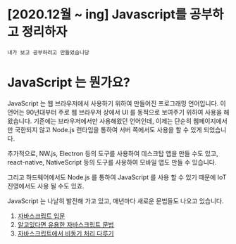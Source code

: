 # [2020.12월 ~ ing]  Javascript를 공부하고 정리하자
`내가 보고 공부하려고 만들었습니당`

# JavaScript 는 뭔가요?

JavaScript 는 웹 브라우저에서 사용하기 위하여 만들어진 프로그래밍 언어입니다. 이 언어는 90년대부터 주로 웹 브라우저 상에서 UI 를 동적으로 보여주기 위하여 사용을 해왔습니다. 기존에는 브라우저에서만 사용해왔던 언어인데, 이제는 단순히 웹페이지에서만 국한되지 않고 Node.js 런타임을 통하여 서버 쪽에서도 사용을 할 수 있게 되었습니다.

추가적으로, NW.js, Electron 등의 도구를 사용하여 데스크탑 앱을 만들 수도 있고, react-native, NativeScript 등의 도구를 사용하여 모바일 앱도 만들 수 있습니다.

그리고 하드웨어에서도 Node.js 를 통하여 JavaScript 를 사용 할 수 있기 때문에 IoT 진영에서도 사용 될 수도 있죠.

JavaScript 는 나날히 발전해 가고 있고, 매년마다 새로운 문법들도 나오고 있습니다.

1. [자바스크립트 입문](Review_MD/Js-introdution.md)
1. [알고있다면 유용한 자바스크립트 문법]()
1. [자바스크립트에서 비동기 처리 다루기]()
